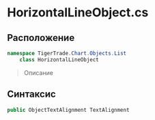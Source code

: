 
# HorizontalLineObject.cs
## Расположение
```csharp
namespace TigerTrade.Chart.Objects.List  
    class HorizontalLineObject
```

> Описание

## Синтаксис
```csharp
public ObjectTextAlignment TextAlignment
```

